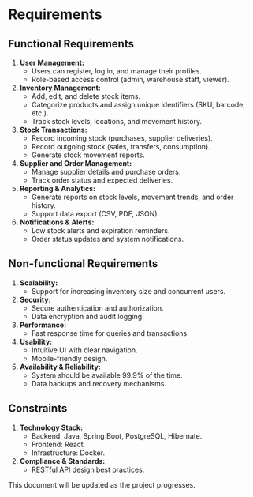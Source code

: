 # Requirements

## Functional Requirements

1. **User Management:**
    - Users can register, log in, and manage their profiles.
    - Role-based access control (admin, warehouse staff, viewer).
2. **Inventory Management:**
    - Add, edit, and delete stock items.
    - Categorize products and assign unique identifiers (SKU, barcode, etc.).
    - Track stock levels, locations, and movement history.
3. **Stock Transactions:**
    - Record incoming stock (purchases, supplier deliveries).
    - Record outgoing stock (sales, transfers, consumption).
    - Generate stock movement reports.
4. **Supplier and Order Management:**
    - Manage supplier details and purchase orders.
    - Track order status and expected deliveries.
5. **Reporting & Analytics:**
    - Generate reports on stock levels, movement trends, and order history.
    - Support data export (CSV, PDF, JSON).
6. **Notifications & Alerts:**
    - Low stock alerts and expiration reminders.
    - Order status updates and system notifications.

## Non-functional Requirements

1. **Scalability:**
    - Support for increasing inventory size and concurrent users.
2. **Security:**
    - Secure authentication and authorization.
    - Data encryption and audit logging.
3. **Performance:**
    - Fast response time for queries and transactions.
4. **Usability:**
    - Intuitive UI with clear navigation.
    - Mobile-friendly design.
5. **Availability & Reliability:**
    - System should be available 99.9% of the time.
    - Data backups and recovery mechanisms.

## Constraints

1. **Technology Stack:**
    - Backend: Java, Spring Boot, PostgreSQL, Hibernate.
    - Frontend: React.
    - Infrastructure: Docker.
2. **Compliance & Standards:**
    - RESTful API design best practices.

This document will be updated as the project progresses.
